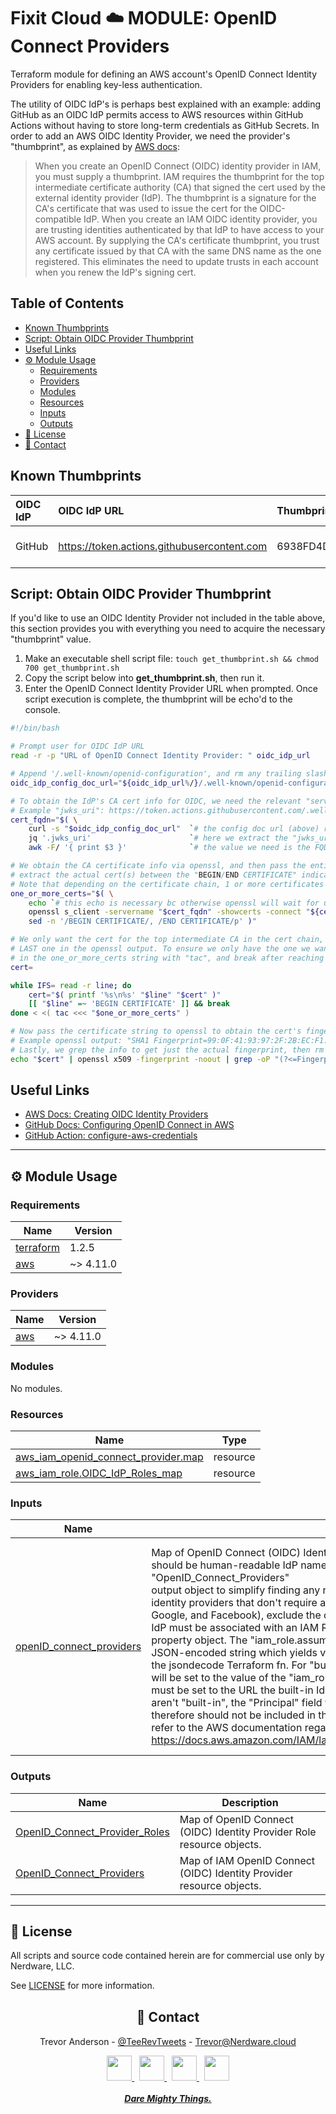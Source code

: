 <h1>Fixit Cloud ☁️ MODULE: OpenID Connect Providers</h1>

Terraform module for defining an AWS account's OpenID Connect Identity Providers for enabling key-less authentication.

The utility of OIDC IdP's is perhaps best explained with an example: adding GitHub as an OIDC IdP permits access to AWS resources within GitHub Actions without having to store long-term credentials as GitHub Secrets. In order to add an AWS OIDC Identity Provider, we need the provider's "thumbprint", as explained by [AWS docs](https://docs.aws.amazon.com/IAM/latest/UserGuide/id_roles_providers_create_oidc_verify-thumbprint.html):

> When you create an OpenID Connect (OIDC) identity provider in IAM, you must supply a thumbprint. IAM requires the thumbprint for the top intermediate certificate authority (CA) that signed the cert used by the external identity provider (IdP). The thumbprint is a signature for the CA's certificate that was used to issue the cert for the OIDC-compatible IdP. When you create an IAM OIDC identity provider, you are trusting identities authenticated by that IdP to have access to your AWS account. By supplying the CA's certificate thumbprint, you trust any certificate issued by that CA with the same DNS name as the one registered. This eliminates the need to update trusts in each account when you renew the IdP's signing cert.

<h2>Table of Contents</h2>

- [Known Thumbprints](#known-thumbprints)
- [Script: Obtain OIDC Provider Thumbprint](#script-obtain-oidc-provider-thumbprint)
- [Useful Links](#useful-links)
- [⚙️ Module Usage](#️-module-usage)
  - [Requirements](#requirements)
  - [Providers](#providers)
  - [Modules](#modules)
  - [Resources](#resources)
  - [Inputs](#inputs)
  - [Outputs](#outputs)
- [📝 License](#-license)
- [💬 Contact](#-contact)

## Known Thumbprints

| OIDC IdP | OIDC IdP URL                                | Thumbprint                               | As of          |
| :------- | :------------------------------------------ | :--------------------------------------- | :------------- |
| GitHub   | https://token.actions.githubusercontent.com | 6938FD4D98BAB03FAADB97B34396831E3780AEA1 | March 31, 2022 |

## Script: Obtain OIDC Provider Thumbprint

If you'd like to use an OIDC Identity Provider not included in the table above, this section provides you with everything you need to acquire the necessary "thumbprint" value.

1. Make an executable shell script file: `touch get_thumbprint.sh && chmod 700 get_thumbprint.sh`
2. Copy the script below into **get_thumbprint.sh**, then run it.
3. Enter the OpenID Connect Identity Provider URL when prompted. Once script execution is complete, the thumbprint will be echo'd to the console.

```bash
#!/bin/bash

# Prompt user for OIDC IdP URL
read -r -p "URL of OpenID Connect Identity Provider: " oidc_idp_url

# Append '/.well-known/openid-configuration', and rm any trailing slash.
oidc_idp_config_doc_url="${oidc_idp_url%/}/.well-known/openid-configuration"

# To obtain the IdP's CA cert info for OIDC, we need the relevant "servername" value for openssl.
# Example "jwks_uri": https://token.actions.githubusercontent.com/.well-known/jwks
cert_fqdn="$( \
	curl -s "$oidc_idp_config_doc_url" 	`# the config doc url (above) returns a json object` | \
	jq '.jwks_uri' 						`# here we extract the "jwks_uri" property` | \
	awk -F/ '{ print $3 }' 				`# the value we need is the FQDN of the "jwks_uri"` )"

# We obtain the CA certificate info via openssl, and then pass the entire output to sed to
# extract the actual cert(s) between the "BEGIN/END CERTIFICATE" indicators (inclusive).
# Note that depending on the certificate chain, 1 or more certificates may be included.
one_or_more_certs="$( \
	echo `# this echo is necessary bc otherwise openssl will wait for user to hit enter` | \
	openssl s_client -servername "$cert_fqdn" -showcerts -connect "${cert_fqdn}:443" 2>/dev/null | \
	sed -n '/BEGIN CERTIFICATE/, /END CERTIFICATE/p' )"

# We only want the cert for the top intermediate CA in the cert chain, which will always be the
# LAST one in the openssl output. To ensure we only have the one we want, we'll reverse the lines
# in the one_or_more_certs string with "tac", and break after reaching 'BEGIN CERTIFICATE'.
cert=

while IFS= read -r line; do
	cert="$( printf '%s\n%s' "$line" "$cert" )"
	[[ "$line" =~ 'BEGIN CERTIFICATE' ]] && break
done < <( tac <<< "$one_or_more_certs" )

# Now pass the certificate string to openssl to obtain the cert's fingerprint info.
# Example openssl output: "SHA1 Fingerprint=99:0F:41:93:97:2F:2B:EC:F1:2D:DE:DA:52:37:F9:C9:52:F2:0D:9E"
# Lastly, we grep the info to get just the actual fingerprint, then rm the colons and print to stdout.
echo "$cert" | openssl x509 -fingerprint -noout | grep -oP "(?<=Fingerprint=).*$" | tr -d ':'
```

## Useful Links

- [AWS Docs: Creating OIDC Identity Providers](https://docs.aws.amazon.com/IAM/latest/UserGuide/id_roles_providers_create_oidc.html)
- [GitHub Docs: Configuring OpenID Connect in AWS](https://docs.github.com/en/actions/deployment/security-hardening-your-deployments/configuring-openid-connect-in-amazon-web-services#adding-permissions-settings)
- [GitHub Action: configure-aws-credentials](https://github.com/aws-actions/configure-aws-credentials)

<!-- BEGINNING OF PRE-COMMIT-TERRAFORM DOCS HOOK -->
<!-- prettier-ignore-start -->

---

## ⚙️ Module Usage

### Requirements

| Name                                                                     | Version   |
| ------------------------------------------------------------------------ | --------- |
| <a name="requirement_terraform"></a> [terraform](#requirement_terraform) | 1.2.5     |
| <a name="requirement_aws"></a> [aws](#requirement_aws)                   | ~> 4.11.0 |

### Providers

| Name                                             | Version   |
| ------------------------------------------------ | --------- |
| <a name="provider_aws"></a> [aws](#provider_aws) | ~> 4.11.0 |

### Modules

No modules.

### Resources

| Name                                                                                                                                           | Type     |
| ---------------------------------------------------------------------------------------------------------------------------------------------- | -------- |
| [aws_iam_openid_connect_provider.map](https://registry.terraform.io/providers/hashicorp/aws/latest/docs/resources/iam_openid_connect_provider) | resource |
| [aws_iam_role.OIDC_IdP_Roles_map](https://registry.terraform.io/providers/hashicorp/aws/latest/docs/resources/iam_role)                        | resource |

### Inputs

| Name                                                                                                      | Description                                                                                                                                                                                                                                                                                                                                                                                                                                                                                                                                                                                                                                                                                                                                                                                                                                                                                                                                                                                                                                                                                                                                                                                                                                                                                                                                                        | Type                                                                                                                                                                                                                                                                                                                                                                                                                         | Default | Required |
| --------------------------------------------------------------------------------------------------------- | ------------------------------------------------------------------------------------------------------------------------------------------------------------------------------------------------------------------------------------------------------------------------------------------------------------------------------------------------------------------------------------------------------------------------------------------------------------------------------------------------------------------------------------------------------------------------------------------------------------------------------------------------------------------------------------------------------------------------------------------------------------------------------------------------------------------------------------------------------------------------------------------------------------------------------------------------------------------------------------------------------------------------------------------------------------------------------------------------------------------------------------------------------------------------------------------------------------------------------------------------------------------------------------------------------------------------------------------------------------------ | ---------------------------------------------------------------------------------------------------------------------------------------------------------------------------------------------------------------------------------------------------------------------------------------------------------------------------------------------------------------------------------------------------------------------------- | ------- | :------: |
| <a name="input_openID_connect_providers"></a> [openID_connect_providers](#input_openID_connect_providers) | Map of OpenID Connect (OIDC) Identity Provider config objects. The top-level map keys<br>should be human-readable IdP names - they're attached to the "OpenID_Connect_Providers"<br>output object to simplify finding any resource outputs you might need. For "built-in"<br>identity providers that don't require an IdP to be created within IAM (Amazon Cognito,<br>Google, and Facebook), exclude the optional "iam_oidc_idp_config" property. Each OIDC<br>IdP must be associated with an IAM Role, which is configurable via the "iam_role"<br>property object. The "iam_role.assume_role_policy_conditions" property must be a valid<br>JSON-encoded string which yields valid AssumeRole Policy conditions when provided to<br>the jsondecode Terraform fn. For "built-in" IdP's, the AssumeRole Policy "Principal"<br>will be set to the value of the "iam_role.built_in_idp_principal_url" property, which<br>must be set to the URL the built-in IdP uses for OIDC federation. For IAM IdP's that<br>aren't "built-in", the "Principal" field will be populated with the IdP's ARN and<br>therefore should not be included in the argument. For more info on OIDC IdP's, please<br>refer to the AWS documentation regarding OpenID Connect Identity Providers:<br>https://docs.aws.amazon.com/IAM/latest/UserGuide/id_roles_providers_create_oidc.html. | <pre>map(object({<br> iam_oidc_idp_config = optional(object({<br> url = string<br> client_id_list = list(string)<br> thumbprint_list = list(string)<br> tags = optional(map(string))<br> }))<br> iam_role = object({<br> name = string<br> description = optional(string)<br> tags = optional(map(string))<br> built_in_idp_principal_url = optional(string)<br> assume_role_policy_conditions = string<br> })<br> }))</pre> | n/a     |   yes    |

### Outputs

| Name                                                                                                                       | Description                                                           |
| -------------------------------------------------------------------------------------------------------------------------- | --------------------------------------------------------------------- |
| <a name="output_OpenID_Connect_Provider_Roles"></a> [OpenID_Connect_Provider_Roles](#output_OpenID_Connect_Provider_Roles) | Map of OpenID Connect (OIDC) Identity Provider Role resource objects. |
| <a name="output_OpenID_Connect_Providers"></a> [OpenID_Connect_Providers](#output_OpenID_Connect_Providers)                | Map of IAM OpenID Connect (OIDC) Identity Provider resource objects.  |

---

## 📝 License

All scripts and source code contained herein are for commercial use only by Nerdware, LLC.

See [LICENSE](/LICENSE) for more information.

<div align="center" style="margin-top:30px;">

## 💬 Contact

Trevor Anderson - [@TeeRevTweets](https://twitter.com/teerevtweets) - [Trevor@Nerdware.cloud](mailto:trevor@nerdware.cloud)

  <a href="https://www.youtube.com/channel/UCguSCK_j1obMVXvv-DUS3ng">
    <img src="/.github/assets/YouTube\_icon\_circle.svg" height="40" />
  </a>
  &nbsp;
  <a href="https://www.linkedin.com/in/meet-trevor-anderson/">
    <img src="/.github/assets/LinkedIn\_icon\_circle.svg" height="40" />
  </a>
  &nbsp;
  <a href="https://twitter.com/TeeRevTweets">
    <img src="/.github/assets/Twitter\_icon\_circle.svg" height="40" />
  </a>
  &nbsp;
  <a href="mailto:trevor@nerdware.cloud">
    <img src="/.github/assets/email\_icon\_circle.svg" height="40" />
  </a>
  <br><br>

  <a href="https://daremightythings.co/">
    <strong><i>Dare Mighty Things.</i></strong>
  </a>

</div>
<!-- prettier-ignore-end -->
<!-- END OF PRE-COMMIT-TERRAFORM DOCS HOOK -->
